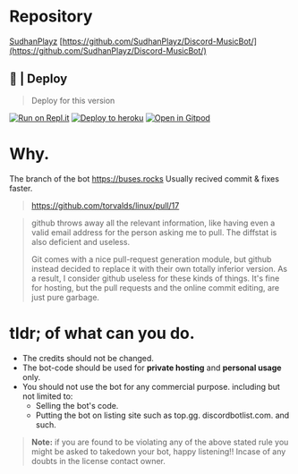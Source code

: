 # Repository

[SudhanPlayz](https://github.com/SudhanPlayz/) [https://github.com/SudhanPlayz/Discord-MusicBot/](https://github.com/SudhanPlayz/Discord-MusicBot/)

## 🚀 | Deploy

> Deploy for this version

[![Run on Repl.it](https://repl.it/badge/github/modelbuses/DiscordMusic)](https://repl.it/github/ModelBuses/DiscordMusic)
[![Deploy to heroku](https://www.herokucdn.com/deploy/button.svg)](https://heroku.com/deploy?template=https://github.com/modelbuses/DiscordMusic)
[![Open in Gitpod](https://camo.githubusercontent.com/76e60919474807718793857d8eb615e7a50b18b04050577e5a35c19421f260a3/68747470733a2f2f676974706f642e696f2f627574746f6e2f6f70656e2d696e2d676974706f642e737667)](https://gitpod.io/#https://github.com/modelbuses/DiscordMusic)

# Why.

The branch of the bot https://buses.rocks
Usually recived commit & fixes faster.

> https://github.com/torvalds/linux/pull/17

> github throws away all the relevant information, like having even a
> valid email address for the person asking me to pull. The diffstat is
> also deficient and useless.
>
> Git comes with a nice pull-request generation module, but github
> instead decided to replace it with their own totally inferior version.
> As a result, I consider github useless for these kinds of things. It's
> fine for hosting, but the pull requests and the online commit
> editing, are just pure garbage.

# tldr; of what can you do.

- The credits should not be changed.
- The bot-code should be used for **private hosting** and **personal usage** only.
- You should not use the bot for any commercial purpose. including but not limited to:
  - Selling the bot's code.
  - Putting the bot on listing site such as top.gg. discordbotlist.com. and such.

> **Note:** if you are found to be violating any of the above stated rule you might be asked to takedown your bot, happy listening!! Incase of any doubts in the license contact owner.
